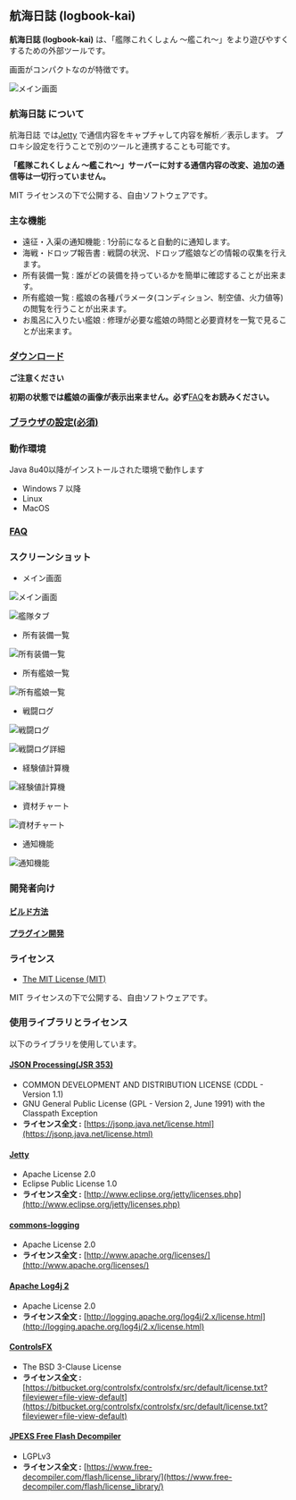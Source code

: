 航海日誌 (logbook-kai)
--

**航海日誌 (logbook-kai)** は、「艦隊これくしょん ～艦これ～」をより遊びやすくするための外部ツールです。

画面がコンパクトなのが特徴です。

![メイン画面](https://kancolle.sanaechan.net/logbook-kai/overview.png "メイン画面")

### 航海日誌 について

航海日誌 では[Jetty](http://www.eclipse.org/jetty/) で通信内容をキャプチャして内容を解析／表示します。
プロキシ設定を行うことで別のツールと連携することも可能です。

**「艦隊これくしょん ～艦これ～」サーバーに対する通信内容の改変、追加の通信等は一切行っていません。**

MIT ライセンスの下で公開する、自由ソフトウェアです。

### 主な機能

* 遠征・入渠の通知機能 : 1分前になると自動的に通知します。
* 海戦・ドロップ報告書 : 戦闘の状況、ドロップ艦娘などの情報の収集を行えます。
* 所有装備一覧 : 誰がどの装備を持っているかを簡単に確認することが出来ます。
* 所有艦娘一覧 : 艦娘の各種パラメータ(コンディション、制空値、火力値等)の閲覧を行うことが出来ます。
* お風呂に入りたい艦娘 : 修理が必要な艦娘の時間と必要資材を一覧で見ることが出来ます。

### [ダウンロード](https://github.com/sanaehirotaka/logbook-kai/releases)

**ご注意ください**

**初期の状態では艦娘の画像が表示出来ません。必ず**[FAQ](faq.md)**をお読みください。**

### [ブラウザの設定(必須)](how-to-preference.md)

### 動作環境

Java 8u40以降がインストールされた環境で動作します

* Windows 7 以降
* Linux
* MacOS

### [FAQ](faq.md)

### スクリーンショット

* メイン画面

![メイン画面](https://kancolle.sanaechan.net/logbook-kai/overview.png)

![艦隊タブ](https://kancolle.sanaechan.net/logbook-kai/fleet-tab1.jpg)

* 所有装備一覧

![所有装備一覧](https://kancolle.sanaechan.net/logbook-kai/items.png)

* 所有艦娘一覧

![所有艦娘一覧](https://kancolle.sanaechan.net/logbook-kai/ships.png)

* 戦闘ログ

![戦闘ログ](https://kancolle.sanaechan.net/logbook-kai/battle_log.png)

![戦闘ログ詳細](https://kancolle.sanaechan.net/logbook-kai/battlelog-view1.jpg)

* 経験値計算機

![経験値計算機](https://kancolle.sanaechan.net/logbook-kai/calc_exp.png)

* 資材チャート

![資材チャート](https://kancolle.sanaechan.net/logbook-kai/resource_chart.png)

* 通知機能

![通知機能](https://kancolle.sanaechan.net/logbook-kai/notify.png)

### 開発者向け

#### [ビルド方法](how-to-build.md)

#### [プラグイン開発](how-to-develop.md)

### ライセンス

* [The MIT License (MIT)](LICENSE)

MIT ライセンスの下で公開する、自由ソフトウェアです。

### 使用ライブラリとライセンス

以下のライブラリを使用しています。

#### [JSON Processing(JSR 353)](https://jsonp.java.net/)

* COMMON DEVELOPMENT AND DISTRIBUTION LICENSE (CDDL - Version 1.1)
* GNU General Public License (GPL - Version 2, June 1991) with the Classpath Exception
* **ライセンス全文 :** [https://jsonp.java.net/license.html](https://jsonp.java.net/license.html)

#### [Jetty](http://www.eclipse.org/jetty/)

* Apache License 2.0
* Eclipse Public License 1.0
* **ライセンス全文 :** [http://www.eclipse.org/jetty/licenses.php](http://www.eclipse.org/jetty/licenses.php)

#### [commons-logging](https://commons.apache.org/proper/commons-logging/)

* Apache License 2.0
* **ライセンス全文 :** [http://www.apache.org/licenses/](http://www.apache.org/licenses/)

#### [Apache Log4j 2](http://logging.apache.org/log4j/2.x/)

* Apache License 2.0
* **ライセンス全文 :** [http://logging.apache.org/log4j/2.x/license.html](http://logging.apache.org/log4j/2.x/license.html)

#### [ControlsFX](http://fxexperience.com/controlsfx/)

* The BSD 3-Clause License
* **ライセンス全文 :** [https://bitbucket.org/controlsfx/controlsfx/src/default/license.txt?fileviewer=file-view-default](https://bitbucket.org/controlsfx/controlsfx/src/default/license.txt?fileviewer=file-view-default)

#### [JPEXS Free Flash Decompiler](https://www.free-decompiler.com/flash/)

* LGPLv3
* **ライセンス全文 :** [https://www.free-decompiler.com/flash/license_library/](https://www.free-decompiler.com/flash/license_library/)

